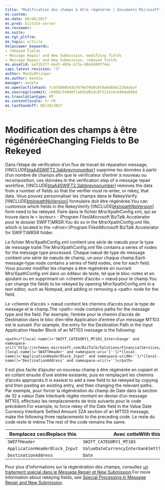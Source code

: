 ```yaml
---
title: "Modification des champs à être régénérée | Documents Microsoft"
ms.custom: 
ms.date: 06/08/2017
ms.prod: biztalk-server
ms.reviewer: 
ms.suite: 
ms.tgt_pltfrm: 
ms.topic: article
helpviewer_keywords:
- rekeyed fields
- Message Repair and New Submission, modifying fields
- Message Repair and New Submission, rekeyed fields
ms.assetid: aaf353f7-0e43-403e-b72a-88e5dd07f4ac
caps.latest.revision: "3"
author: MandiOhlinger
ms.author: mandia
manager: anneta
ms.openlocfilehash: fc47d080b43b7679e76b9c6f8a0d8de1216daeaf
ms.sourcegitcommit: cb908c540d8f1a692d01dc8f313e16cb4b4e696d
ms.translationtype: MT
ms.contentlocale: fr-FR
ms.lasthandoff: 09/20/2017
---
```

# <a name="changing-fields-to-be-rekeyed"></a><span data-ttu-id="4502e-102">Modification des champs à être régénérée</span><span class="sxs-lookup"><span data-stu-id="4502e-102">Changing Fields to Be Rekeyed</span></span>
<span data-ttu-id="4502e-103">Dans l’étape de vérification d’un flux de travail de réparation message, [!INCLUDE[btaA4SWIFT2.3abbrevnonumber](../../includes/btaa4swift2-3abbrevnonumber-md.md)] supprime les données à partir d’un nombre de champs afin que le vérificateur d’entrer à nouveau ou recomposition, ces données.</span><span class="sxs-lookup"><span data-stu-id="4502e-103">In the verification step of a message repair workflow, [!INCLUDE[btaA4SWIFT2.3abbrevnonumber](../../includes/btaa4swift2-3abbrevnonumber-md.md)] removes the data from a number of fields so that the verifier must re-enter, or rekey, that data.</span></span> <span data-ttu-id="4502e-104">Vous pouvez personnaliser les champs dans le RekeyVerify [!INCLUDE[btsInpathNoVersion](../../includes/btsinpathnoversion-md.md)] formulaire doit être régénérée.</span><span class="sxs-lookup"><span data-stu-id="4502e-104">You can customize which fields in the RekeyVerify [!INCLUDE[btsInpathNoVersion](../../includes/btsinpathnoversion-md.md)] form need to be rekeyed.</span></span> <span data-ttu-id="4502e-105">Faire dans le fichier MrsrXpathConfig.xml, qui se trouve dans le \< *lecteur*> : \Program Files\Microsoft BizTalk Accelerator pour le dossier SWIFT\MRSR.</span><span class="sxs-lookup"><span data-stu-id="4502e-105">You do so in the MrsrXpathConfig.xml file, which is located in the \<*drive*>:\Program Files\Microsoft BizTalk Accelerator for SWIFT\MRSR folder.</span></span>  
  
 <span data-ttu-id="4502e-106">Le fichier MrsrXpathConfig.xml contient une série de nœuds pour le type de message traité.</span><span class="sxs-lookup"><span data-stu-id="4502e-106">The MrsrXpathConfig.xml file contains a series of nodes for the message type processed.</span></span> <span data-ttu-id="4502e-107">Chaque nœud de type de message contient une série de nœuds de champ, un pour chaque champ.</span><span class="sxs-lookup"><span data-stu-id="4502e-107">Each message-type node contains a series of field nodes, one for each field.</span></span> <span data-ttu-id="4502e-108">Vous pouvez modifier les champs à être régénérée en ouvrant MrsrXpathConfig.xml dans un éditeur de texte, tel que le bloc-notes et en ajoutant ou en supprimant un \<chemin d’accès > nœud pour le champ.</span><span class="sxs-lookup"><span data-stu-id="4502e-108">You can change the fields to be rekeyed by opening MrsrXpathConfig.xml in a text editor, such as Notepad, and adding or removing a \<path> node for the field.</span></span>  
  
 <span data-ttu-id="4502e-109">Le \<chemin d’accès > nœud contient les chemins d’accès pour le type de message et le champ.</span><span class="sxs-lookup"><span data-stu-id="4502e-109">The \<path> node contains paths for the message type and the field.</span></span> <span data-ttu-id="4502e-110">Par exemple, l’entrée pour le chemin d’accès de Destination dans le bloc d’en-tête Application d’entrée d’un message MT103 est le suivant :</span><span class="sxs-lookup"><span data-stu-id="4502e-110">For example, the entry for the Destination Path in the Input Application Header Block of an MT103 message is the following:</span></span>  
  
```  
<path>/*[local-name()='SWIFT_CATEGORY1_MT103_Interchange' and namespace-uri()'http://schemas.microsoft.com/BizTalk/Solutions/FinancialServices/SWIFT/Category1/MT103']/*[local-name()='SWIFTHeader' and namespace-uri=']'']/*[local-name()='ApplicationHeaderBlock_Input' and namespace-uri90='']/*[local-name()='DestinationAddress' and namespace-uri()='']</path>  
```  
  
 <span data-ttu-id="4502e-111">Il est plus facile d’ajouter un nouveau champ à être régénérée en copiant et en collant ensuite d’une entrée existante, puis en remplaçant les chemins d’accès appropriés.</span><span class="sxs-lookup"><span data-stu-id="4502e-111">It is easiest to add a new field to be rekeyed by copying and then pasting an existing entry, and then changing the relevant paths.</span></span> <span data-ttu-id="4502e-112">Par exemple, pour forcer la régénération du champ de Date dans la section de 32 a valeur Date Interbank réglée montant en devise d’un message MT103, effectuez les remplacements de trois suivants pour le code précédent.</span><span class="sxs-lookup"><span data-stu-id="4502e-112">For example, to force rekey of the Date field in the Value Date Currency Interbank Settled Amount 32A section of an MT103 message, make the following three replacements to the preceding code.</span></span> <span data-ttu-id="4502e-113">Le reste du code reste le même.</span><span class="sxs-lookup"><span data-stu-id="4502e-113">The rest of the code remains the same.</span></span>  
  
|<span data-ttu-id="4502e-114">Remplacez ceci</span><span class="sxs-lookup"><span data-stu-id="4502e-114">Replace this</span></span>|<span data-ttu-id="4502e-115">Avec cette</span><span class="sxs-lookup"><span data-stu-id="4502e-115">With this</span></span>|  
|------------------|---------------|  
|`SWIFTHeader`|`SWIFT_CATEGORY1_MT103`|  
|`ApplicationHeaderBlock_Input`|`ValueDateCurrencyInterbankSettledAmount_32A`|  
|`DestinationAddress`|`Date`|  
  
 <span data-ttu-id="4502e-116">Pour plus d’informations sur la régénération des champs, consultez [un traitement spécial dans le Message Repair et New Submission](../../adapters-and-accelerators/accelerator-swift/special-processing-in-message-repair-and-new-submission.md).</span><span class="sxs-lookup"><span data-stu-id="4502e-116">For more information about rekeying fields, see [Special Processing in Message Repair and New Submission](../../adapters-and-accelerators/accelerator-swift/special-processing-in-message-repair-and-new-submission.md).</span></span>